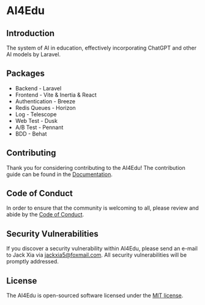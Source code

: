 # AI4Edu

## Introduction
The system of AI in education, effectively incorporating ChatGPT and other AI models by Laravel.


## Packages

- Backend - Laravel
- Frontend - Vite & Inertia & React
- Authentication - Breeze
- Redis Queues - Horizon
- Log - Telescope
- Web Test - Dusk
- A/B Test - Pennant
- BDD - Behat

## Contributing

Thank you for considering contributing to the AI4Edu! The contribution guide can be found in the [Documentation](docs/contributions).

## Code of Conduct

In order to ensure that the community is welcoming to all, please review and abide by the [Code of Conduct](docs/contributions#code-of-conduct).

## Security Vulnerabilities

If you discover a security vulnerability within AI4Edu, please send an e-mail to Jack Xia via [jackxia5@foxmail.com](mailto:jackxia5@foxmail.com). All security vulnerabilities will be promptly addressed.

## License

The AI4Edu is open-sourced software licensed under the [MIT license](https://opensource.org/licenses/MIT).
